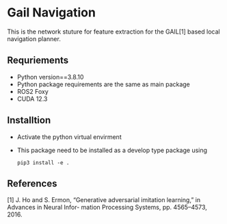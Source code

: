 # Gail Navigation

This is the network stuture for feature extraction for the
GAIL[1] based local navigation planner. 


## Requriements
- Python version==3.8.10
- Python package requirements are the same as main package
- ROS2 Foxy
- CUDA 12.3 

## Installtion
- Activate the python virtual envirment 
- This package need to be installed as a develop type package using 

    ``` pip3 install -e . ```

## References 
[1] J. Ho and S. Ermon, “Generative adversarial imitation learning,” in Advances in Neural Infor-
mation Processing Systems, pp. 4565–4573, 2016.
